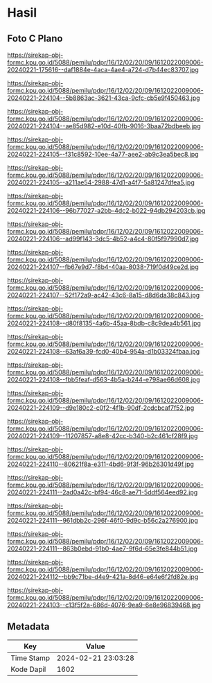 # Hasil

## Foto C Plano

https://sirekap-obj-formc.kpu.go.id/5088/pemilu/pdpr/16/12/02/20/09/1612022009006-20240221-175616--daf1884e-4aca-4ae4-a724-d7b44ec83707.jpg

https://sirekap-obj-formc.kpu.go.id/5088/pemilu/pdpr/16/12/02/20/09/1612022009006-20240221-224104--5b8863ac-3621-43ca-9cfc-cb5e9f450463.jpg

https://sirekap-obj-formc.kpu.go.id/5088/pemilu/pdpr/16/12/02/20/09/1612022009006-20240221-224104--ae85d982-e10d-40fb-9016-3baa72bdbeeb.jpg

https://sirekap-obj-formc.kpu.go.id/5088/pemilu/pdpr/16/12/02/20/09/1612022009006-20240221-224105--f31c8592-10ee-4a77-aee2-ab9c3ea5bec8.jpg

https://sirekap-obj-formc.kpu.go.id/5088/pemilu/pdpr/16/12/02/20/09/1612022009006-20240221-224105--a211ae54-2988-47d1-a4f7-5a81247dfea5.jpg

https://sirekap-obj-formc.kpu.go.id/5088/pemilu/pdpr/16/12/02/20/09/1612022009006-20240221-224106--96b77027-a2bb-4dc2-b022-94db294203cb.jpg

https://sirekap-obj-formc.kpu.go.id/5088/pemilu/pdpr/16/12/02/20/09/1612022009006-20240221-224106--ad99f143-3dc5-4b52-a4c4-80f5f97990d7.jpg

https://sirekap-obj-formc.kpu.go.id/5088/pemilu/pdpr/16/12/02/20/09/1612022009006-20240221-224107--fb67e9d7-f8b4-40aa-8038-719f0d49ce2d.jpg

https://sirekap-obj-formc.kpu.go.id/5088/pemilu/pdpr/16/12/02/20/09/1612022009006-20240221-224107--52f172a9-ac42-43c6-8a15-d8d6da38c843.jpg

https://sirekap-obj-formc.kpu.go.id/5088/pemilu/pdpr/16/12/02/20/09/1612022009006-20240221-224108--d80f8135-4a6b-45aa-8bdb-c8c9dea4b561.jpg

https://sirekap-obj-formc.kpu.go.id/5088/pemilu/pdpr/16/12/02/20/09/1612022009006-20240221-224108--63af6a39-fcd0-40b4-954a-d1b03324fbaa.jpg

https://sirekap-obj-formc.kpu.go.id/5088/pemilu/pdpr/16/12/02/20/09/1612022009006-20240221-224108--fbb5feaf-d563-4b5a-b244-e798ae66d608.jpg

https://sirekap-obj-formc.kpu.go.id/5088/pemilu/pdpr/16/12/02/20/09/1612022009006-20240221-224109--d9e180c2-c0f2-4f1b-90df-2cdcbcaf7f52.jpg

https://sirekap-obj-formc.kpu.go.id/5088/pemilu/pdpr/16/12/02/20/09/1612022009006-20240221-224109--11207857-a8e8-42cc-b340-b2c461cf28f9.jpg

https://sirekap-obj-formc.kpu.go.id/5088/pemilu/pdpr/16/12/02/20/09/1612022009006-20240221-224110--80621f8a-e311-4bd6-9f3f-96b26301d49f.jpg

https://sirekap-obj-formc.kpu.go.id/5088/pemilu/pdpr/16/12/02/20/09/1612022009006-20240221-224111--2ad0a42c-bf94-46c8-ae71-5ddf564eed92.jpg

https://sirekap-obj-formc.kpu.go.id/5088/pemilu/pdpr/16/12/02/20/09/1612022009006-20240221-224111--961dbb2c-296f-46f0-9d9c-b56c2a276900.jpg

https://sirekap-obj-formc.kpu.go.id/5088/pemilu/pdpr/16/12/02/20/09/1612022009006-20240221-224111--863b0ebd-91b0-4ae7-9f6d-65e3fe844b51.jpg

https://sirekap-obj-formc.kpu.go.id/5088/pemilu/pdpr/16/12/02/20/09/1612022009006-20240221-224112--bb9c71be-d4e9-421a-8d46-e64e6f2fd82e.jpg

https://sirekap-obj-formc.kpu.go.id/5088/pemilu/pdpr/16/12/02/20/09/1612022009006-20240221-224103--c13f5f2a-686d-4076-9ea9-6e8e96839468.jpg


## Metadata

| Key        | Value               |
| ---------- | ------------------- |
| Time Stamp | 2024-02-21 23:03:28 |
| Kode Dapil | 1602                |



